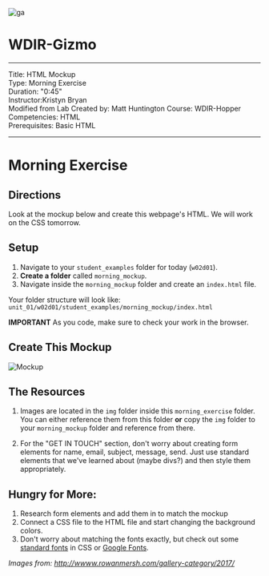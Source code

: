 ![ga](http://mobbook.generalassemb.ly/ga_cog.png)

# WDIR-Gizmo

---
Title: HTML Mockup <br>
Type: Morning Exercise<br>
Duration: "0:45"<br>
Instructor:Kristyn Bryan<br>
Modified from Lab Created by: Matt Huntington
    Course: WDIR-Hopper<br>
Competencies: HTML <br>
Prerequisites: Basic HTML <br>

---
# Morning Exercise


## Directions
Look at the mockup below and create this webpage's HTML. We will work on the CSS tomorrow.

## Setup
1. Navigate to your `student_examples` folder for today (`w02d01`).
2. **Create a folder**  called `morning_mockup`.
3. Navigate inside the `morning_mockup` folder and create an `index.html` file.

Your folder structure will look like: 
`unit_01/w02d01/student_examples/morning_mockup/index.html`

**IMPORTANT** As you code, make sure to check your work in the browser.

## Create This Mockup
![Mockup](mockup.jpg)

## The Resources
1. Images are located in the `img` folder inside this `morning_exercise` folder. You can either reference them from this folder **or** copy the `img` folder to your `morning_mockup` folder and reference from there.
    
1. For the "GET IN TOUCH" section, don't worry about creating form elements for name, email, subject, message, send.  Just use standard elements that we've learned about (maybe divs?) and then style them appropriately.

## Hungry for More:

1. Research form elements and add them in to match the mockup
1. Connect a CSS file to the HTML file and start changing the background colors.
1. Don't worry about matching the fonts exactly, but check out some [standard fonts](https://developer.mozilla.org/en-US/docs/Web/CSS/font-family) in CSS or [Google Fonts](https://fonts.google.com/).

_Images from: http://wwww.rowanmersh.com/gallery-category/2017/_

